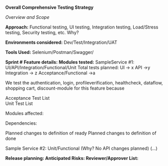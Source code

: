 **Overall Comprehensive Testing Strategy**

*Overview and Scope*


**Approach:**
Functional testing, UI testing, Integration testing, Load/Stress testing, Security testing, etc.
Why? 

**Environments considered:** Dev/Test/Integration/UAT

**Tools Used:** <List Tools> Selenium/Postman/Swagger/

**Sprint #**
**Feature details:**
**Modules tested:**
SampleService #1: UI/API/Integration/Functional/Unit
Total tests planned: UI -> x   API ->y  Integration -> z  Acceptance/Functional ->a


We test the authentication, login, profileverification, healthcheck, dataflow, shopping cart, discount-module for this feature
because <reasons>
  
Acceptance Test List
<Plan to autogen>  
Unit Test List
<Plan to autogen>
  
Modules affected:
  
Dependencies:
  
Planned changes to definition of ready
Planned changes to definition of done

  
Sample Service #2: Unit/Functional (Why? No API changes planned)
(...)
  
**Release planning:
Anticipated Risks:
Reviewer/Approver List:**
